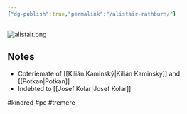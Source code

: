 ```yaml
---
{"dg-publish":true,"permalink":"/alistair-rathburn/"}
---
```


![alistair.png](/img/user/alistair.png)

## Notes

- Coteriemate of [[Kilián Kaminský\|Kilián Kaminský]] and [[Potkan\|Potkan]]
- Indebted to [[Josef Kolar\|Josef Kolar]]

#kindred #pc #tremere